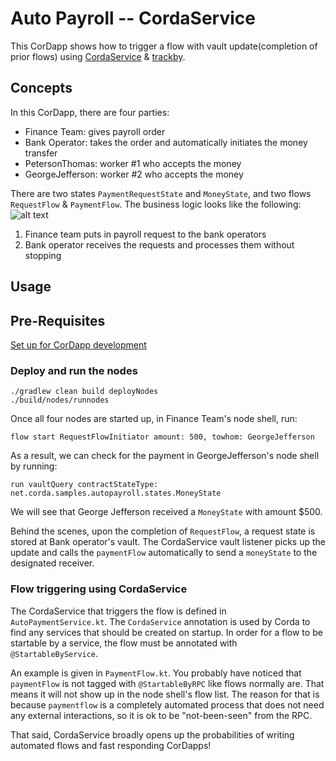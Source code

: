 # Auto Payroll -- CordaService

This CorDapp shows how to trigger a flow with vault update(completion of prior flows) using [CordaService](https://training.corda.net/corda-details/automation/#services) & [trackby](https://training.corda.net/corda-details/automation-solution/#track-and-notify).

## Concepts

In this CorDapp, there are four parties:
 - Finance Team: gives payroll order
 - Bank Operator: takes the order and automatically initiates the money transfer
 - PetersonThomas: worker #1 who accepts the money
 - GeorgeJefferson: worker #2 who accepts the money

There are two states `PaymentRequestState` and `MoneyState`, and two flows `RequestFlow` & `PaymentFlow`. The business logic looks like the following:
![alt text](./webpic/Business%20Logic.png)

1. Finance team puts in payroll request to the bank operators
2. Bank operator receives the requests and processes them without stopping


## Usage

## Pre-Requisites

[Set up for CorDapp development](https://docs.r3.com/en/platform/corda/4.9/community/getting-set-up.html)

### Deploy and run the nodes
```
./gradlew clean build deployNodes
./build/nodes/runnodes
```

Once all four nodes are started up, in Finance Team's node shell, run:
```
flow start RequestFlowInitiator amount: 500, towhom: GeorgeJefferson
```
As a result, we can check for the payment in GeorgeJefferson's node shell by running:
```
run vaultQuery contractStateType: net.corda.samples.autopayroll.states.MoneyState
```
We will see that George Jefferson received a `MoneyState` with amount $500.

Behind the scenes, upon the completion of `RequestFlow`, a request state is stored at Bank operator's vault. The CordaService vault listener picks up the update and calls the `paymentFlow` automatically to send a `moneyState` to the designated receiver.

### Flow triggering using CordaService

The CordaService that triggers the flow is defined in `AutoPaymentService.kt`. The `CordaService` annotation is used by Corda to find any services that should be created on startup. In order for a flow to be startable by a service, the flow must be annotated with `@StartableByService`. 

An example is given in `PaymentFlow.kt`. You probably have noticed that `paymentFlow` is not tagged with `@StartableByRPC` like flows normally are. That means it will not show up in the node shell's flow list. The reason for that is because `paymentflow` is a completely automated process that does not need any external interactions, so it is ok to be "not-been-seen" from the RPC.

That said, CordaService broadly opens up the probabilities of writing automated flows and fast responding CorDapps!
